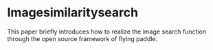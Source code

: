 # Imagesimilaritysearch
This paper briefly introduces how to realize the image search function through the open source framework of flying paddle.  

